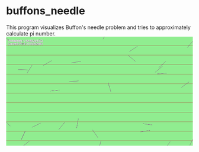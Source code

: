 # buffons_needle

This program visualizes Buffon's needle problem and tries to approximately calculate pi number.  
![alt text](https://raw.githubusercontent.com/heliosgg/buffons_needle/master/gif.gif)
